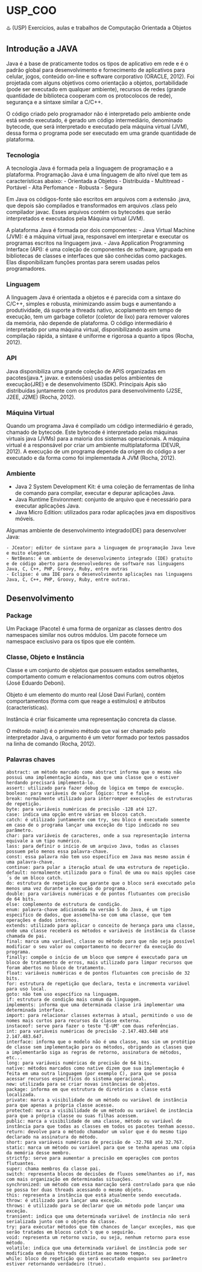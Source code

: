 # USP_COO
♨️ (USP) Exercícios, aulas e trabalhos de Computação Orientada a Objetos

## Introdução a JAVA

Java é a base de praticamente todos os tipos de aplicativo em rede e é o padrão global para desenvolvimento e fornecimento de aplicativos para celular, jogos, conteúdo on-line e software corporativo (ORACLE, 2012). Foi projetada com alguns objetivos como orientação a objetos, portabilidade (pode ser executado em qualquer ambiente), recursos de redes (grande quantidade de biblioteca cooperam com os protocolocos de rede), segurança e a sintaxe similar a C/C++.

O código criado pelo programador não é interpretado pelo ambiente onde está sendo executado, é gerado um código intermediário, denominado bytecode, que será interpretado e executado pela máquina virtual (JVM), dessa forma o programa pode ser executado em uma grande quantidade de plataforma.

### Tecnologia

A tecnologia Java é formada pela a linguagem de programação e a plataforma. Programação Java é uma linguagem de alto nível que tem as características abaixo:
    - Orientada a Objetos
    - Distribuída
    - Multitread
    - Portável
    - Alta Perfomance
    - Robusta
    - Segura

Em Java os códigos-fonte são escritos em arquivos com a extensão .java, que depois são compilados e transformados em arquivos .class pelo compilador javac. Esses arquivos contém os bytecodes que serão interpretados e executados pela Máquina virtual (JVM).

A plataforma Java é formada por dois componentes:
    - Java Virtual Machine (JVM): é a máquina virtual java, responsavel em interpretar e executar os programas escritos na linguagem java.
    - Java Application Programming Interface (API): é uma coleção de componentes de software, agrupada em bibliotecas de classes e interfaces que são conhecidas como packages. Elas disponibilizam funções prontas para serem usadas pelos programadores.

### Linguagem

A linguagem Java é orientada a objetos e é parecida com a sintaxe do C/C++, simples e robusta, minimizando assim bugs e aumentando a produtividade, dá suporte a threads nativo, acoplamento em tempo de execução, tem um garbage colletor (coletor de lixo) para remover valores da memória, não depende de plataforma. O código intermediário é interpretado por uma máquina virtual, disponibilizando assim uma compilação rápida, a sintaxe é uniforme e rigorosa a quanto a tipos (Rocha, 2012).

### API

Java disponibiliza uma grande coleção de APIS organizadas em pacotes(java.*, javax. e extensões) usadas pelos ambientes de execução(JRE) e de desenvolvimento (SDK). Principais Apis são distribuídas juntamente com os produtos para desenvolvimento (J2SE, J2EE, J2ME) (Rocha, 2012).

### Máquina Virtual

Quando um programa Java é compilado um código intermediário é gerado, chamado de bytecode. Este bytecode é interpretado pelas máquinas virtuais java (JVMs) para a maioria dos sistemas operacionais. A máquina virtual é a responsável por criar um ambiente multiplataforma (DEVJR, 2012). A execução de um programa depende da origem do código a ser executado e da forma como foi implementada A JVM (Rocha, 2012).

### Ambiente

- Java 2 System Development Kit: é uma coleção de ferramentas de linha de comando para compilar, executar e depurar aplicações Java.
- Java Runtime Environment: conjunto de arquivo que é necessário para executar aplicações Java.
- Java Micro Edition: utilizados para rodar aplicações java em dispositivos móveis.

Algumas ambiente de desenvolvimento integrado(IDE) para desenvolver Java:

    - JCeator: editor de sintaxe para a linguagem de programação Java leve e muito elegante.
    - NetBeans: é um ambiente de desenvolvimento integrado (IDE) gratuito e de código aberto para desenvolvedores de software nas linguagens Java, C, C++, PHP, Groovy, Ruby, entre outras
    - Eclipse: é uma IDE para o desenvolvimento aplicações nas linguagens Java, C, C++, PHP, Groovy, Ruby, entre outras.

## Desenvolvimento

### Package

Um Package (Pacote) é uma forma de organizar as classes dentro dos namespaces similar nos outros módulos. Um pacote fornece um namespace exclusivo para os tipos que ele contém.

### Classe, Objeto e Instância

Classe e um conjunto de objetos que possuem estados semelhantes, comportamento comum e relacionamentos comuns com outros objetos (José Eduardo Deboni).

Objeto é um elemento do munto real (José Davi Furlan), contém comportamentos (forma com que reage a estímulos) e atributos (características).

Instância é criar fisicamente uma representação concreta da classe.

O método main() é o primeiro método que vai ser chamado pelo interpretador Java, o argumento é um vetor formado por textos passados na linha de comando (Rocha, 2012).

### Palavras chaves

    abstract: um método marcado como abstract informa que o mesmo não possui uma implementação ainda, mas que uma classe que o estiver herdando precisará implementá-lo.
    assert: utilizado para fazer debug de lógica em tempo de execução.
    boolean: para variáveis de valor lógico: true e false.
    break: normalmente utilizado para interromper execuções de estruturas de repetição.
    byte: para variáveis numéricas de precisão -128 até 127.
    case: indica uma opção entre várias em blocos catch.
    catch: é utilizado juntamente com try, seu bloco é executado somente em caso de o programa lançar uma exceção do tipo indicado no seu parâmetro.
    char: para variáveis de caracteres, onde a sua representação interna equivale a um tipo numérico.
    lass: para definir o início de um arquivo Java, todas as classes possuem pelo menos essa palavra-chave.
    const: essa palavra não tem uso específico em Java mas mesmo assim é uma palavra-chave.
    continue: para pular a iteração atual de uma estrutura de repetição.
    default: normalmente utilizado para o final de uma ou mais opções case´s de um bloco catch.
    do: estrutura de repetição que garante que o bloco será executado pelo menos uma vez durante a execução do programa.
    double: para variáveis numéricas e de pontos flutuantes com precisão de 64 bits.
    else: complemento de estrutura de condição.
    enum: palavra-chave adicionada na versão 5 do Java, é um tipo especifico de dados, que assemelha-se com uma classe, que tem operações e dados internos.
    extends: utilizado para aplicar o conceito de herança para uma classe, onde uma classe receberá os métodos e variáveis de instância da classe chamada de pai.
    final: marca uma variável, classe ou método para que não seja possível modificar o seu valor ou comportamento no decorrer da execução do programa.
    finally: compõe o início de um bloco que sempre é executado para um bloco de tratamento de erros, mais utilizado para limpar recursos que foram abertos no bloco de tratamento.
    float: variáveis numéricas e de pontos flutuantes com precisão de 32 bits.
    for: estrutura de repetição que declara, testa e incrementa variável para uso local.
    goto: não tem uso específico na linguagem.
    if: estrutura de condição mais comum da linguagem.
    implements: informa que uma determinada classe irá implementar uma determinada interface.
    import: para relacionar classes externas à atual, permitindo o uso de nomes mais curtos para recursos da classe externa.
    instaceof: serve para fazer o teste "É-UM" com duas referências.
    int: para variáveis numéricas de precisão -2.147.483.648 até 2.147.483.647.
    interface: informa que o modelo não é uma classe, mas sim um protótipo de classe sem implementação para os métodos, obrigando as classes que a implementarão siga as regras de retorno, assinatura de métodos, etc...
    long: para variáveis numéricas de precisão de 64 bits.
    native: métodos marcados como native dizem que sua implementação é feita em uma outra linguagem (por exemplo C), para que se possa acessar recursos específicos do sistema operacional.
    new: utilizada para se criar novas instâncias de objetos.
    package: informa em que estrutura de diretórios a classe está localizada.
    private: marca a visibilidade de um método ou variável de instância para que apenas a própria classe acesse.
    protected: marca a visibilidade de um método ou variável de instância para que a própria classe ou suas filhas acessem.
    public: marca a visibilidade de uma classe, método ou variável de instância para que todas as classes em todos os pacotes tenham acesso.
    return: devolve para o método chamador um valor que é do mesmo tipo declarado na assinatura do método.
    short: para variáveis numéricas de precisão de -32.768 até 32.767.
    static: marca um método ou variável para que se tenha apenas uma cópia da memória desse membro.
    strictfp: serve para aumentar a precisão em operações com pontos flutuantes.
    super: chama membros da classe pai.
    switch: representa blocos de decisões de fluxos semelhantes ao if, mas com mais organização em determinadas situações.
    synchronized: um método com essa marcação será controlado para que não se possa ter duas threads acessando o mesmo objeto.
    this: representa a instância que está atualmente sendo executada.
    throw: é utilizado para lançar uma exceção.
    throws: é utilizado para se declarar que um método pode lançar uma exceção.
    transient: indica que uma determinada variável de instância não será serializada junto com o objeto da classe.
    try: para executar métodos que têm chances de lançar exceções, mas que serão tratados em blocos catch´s que o seguirão.
    void: representa um retorno vazio, ou seja, nenhum retorno para esse método.
    volatile: indica que uma determinada variável de instância pode ser modificada em duas threads distintas ao mesmo tempo.
    while: bloco de repetição que será executado enquanto seu parâmetro estiver retornando verdadeiro (true).


